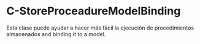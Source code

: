 # C-StoreProceadureModelBinding
Esta clase puede ayudar a hacer más fácil la ejecución de procedimientos almacenados and binding it to a model.
